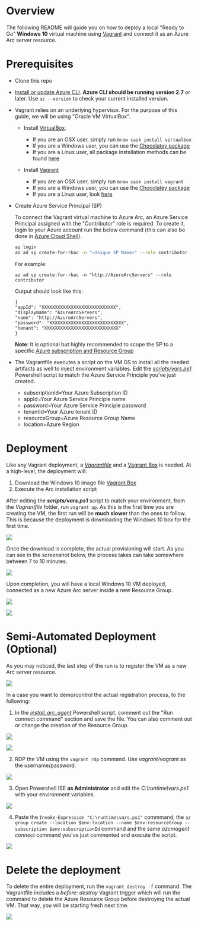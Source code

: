 # Overview

The following README will guide you on how to deploy a local "Ready to Go" **Windows 10** virtual machine using [Vagrant](https://www.vagrantup.com/) and connect it as an Azure Arc server resource.

# Prerequisites

* Clone this repo

* [Install or update Azure CLI](https://docs.microsoft.com/en-us/cli/azure/install-azure-cli?view=azure-cli-latest). **Azure CLI should be running version 2.7** or later. Use ```az --version``` to check your current installed version.

* Vagrant relies on an underlying hypervisor. For the purpose of this guide, we will be using "Oracle VM VirtualBox".

    * Install [VirtualBox](https://www.virtualbox.org/wiki/Downloads). 
    
        - If you are an OSX user, simply run ```brew cask install virtualbox```
        - If you are a Windows user, you can use the [Chocolatey package](https://chocolatey.org/packages/virtualbox)
        - If you are a Linux user, all package installation methods can be found [here](https://www.virtualbox.org/wiki/Linux_Downloads)

    * Install [Vagrant](https://www.vagrantup.com/docs/installation/)

        - If you are an OSX user, simply run ```brew cask install vagrant``` 
        - If you are a Windows user, you can use the [Chocolatey package](https://chocolatey.org/packages/vagrant)
        - If you are a Linux user, look [here](https://www.vagrantup.com/downloads.html)

* Create Azure Service Principal (SP)   

    To connect the Vagrant virtual machine to Azure Arc, an Azure Service Principal assigned with the "Contributor" role is required. To create it, login to your Azure account run the below command (this can also be done in [Azure Cloud Shell](https://shell.azure.com/)). 

    ```bash
    az login
    az ad sp create-for-rbac -n "<Unique SP Name>" --role contributor
    ```

    For example:

    ```az ad sp create-for-rbac -n "http://AzureArcServers" --role contributor```

    Output should look like this:

    ```
    {
    "appId": "XXXXXXXXXXXXXXXXXXXXXXXXXXXX",
    "displayName": "AzureArcServers",
    "name": "http://AzureArcServers",
    "password": "XXXXXXXXXXXXXXXXXXXXXXXXXXXX",
    "tenant": "XXXXXXXXXXXXXXXXXXXXXXXXXXXX"
    }
    ```
    
    **Note**: It is optional but highly recommended to scope the SP to a specific [Azure subscription and Resource Group](https://docs.microsoft.com/en-us/cli/azure/ad/sp?view=azure-cli-latest)

* The Vagrantfile executes a script on the VM OS to install all the needed artifacts as well to inject environment variables. Edit the [*scripts/vars.ps1*](../local/vagrant/windows/scripts/vars.ps1) Powershell script to match the Azure Service Principle you've just created. 

    * subscriptionId=Your Azure Subscription ID
    * appId=Your Azure Service Principle name
    * password=Your Azure Service Principle password
    * tenantId=Your Azure tenant ID
    * resourceGroup=Azure Resource Group Name
    * location=Azure Region

# Deployment

Like any Vagrant deployment, a [*Vagrantfile*](../local/vagrant/windows/Vagrantfile) and a [Vagrant Box](https://www.vagrantup.com/docs/boxes.html) is needed. At a high-level, the deployment will:

1. Download the Windows 10 image file [Vagrant Box](https://app.vagrantup.com/StefanScherer/boxes/windows_10)
2. Execute the Arc installation script

After editing the ***scripts/vars.ps1*** script to match your environment, from the *Vagrantfile* folder, run ```vagrant up```. As this is the first time you are creating the VM, the first run will be **much slower** than the ones to follow. This is because the deployment is downloading the Windows 10 box for the first time.

![](../img/local_vagrant_windows/01.png)

Once the download is complete, the actual provisioning will start. As you can see in the screenshot below, the process takes can take somewhere between 7 to 10 minutes. 

![](../img/local_vagrant_windows/02.png)

Upon completion, you will have a local Windows 10 VM deployed, connected as a new Azure Arc server inside a new Resource Group. 

![](../img/local_vagrant_windows/03.png)

![](../img/local_vagrant_windows/04.png)

# Semi-Automated Deployment (Optional)

As you may noticed, the last step of the run is to register the VM as a new Arc server resource. 

![](../img/local_vagrant_windows/05.png)

In a case you want to demo/control the actual registration process, to the following: 

1. In the [*install_arc_agent*](../local/vagrant/windows/scripts/install_arc_agent.ps1) Powershell script, comment out the "Run connect command" section and save the file. You can also comment out or change the creation of the Resource Group. 

![](../img/local_vagrant_windows/06.png)

![](../img/local_vagrant_windows/07.png)

2. RDP the VM using the ```vagrant rdp``` command. Use *vagrant/vagrant* as the username/password. 

![](../img/local_vagrant_windows/08.png)

3. Open Powershell ISE **as Administrator** and edit the *C:\runtime\vars.ps1* with your environment variables. 

![](../img/local_vagrant_windows/09.png)

4. Paste the ```Invoke-Expression "C:\runtime\vars.ps1"``` commmand, the ```az group create --location $env:location --name $env:resourceGroup --subscription $env:subscriptionId``` command and the same *azcmagent connect* command you've just commented and execute the script. 

![](../img/local_vagrant_windows/10.png)

# Delete the deployment

To delete the entire deployment, run the ```vagrant destroy -f``` command. The Vagrantfile includes a *before: destroy* Vagrant trigger which will run the command to delete the Azure Resource Group before destroying the actual VM. That way, you will be starting fresh next time. 

![](../img/local_vagrant_windows/11.png)